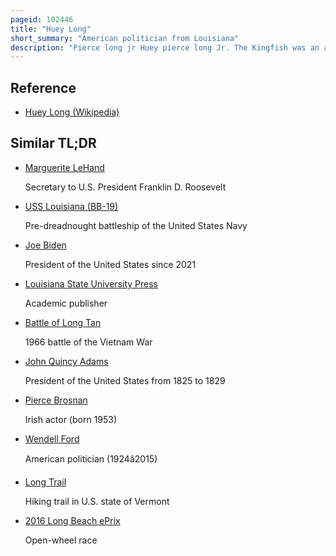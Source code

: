 ```yaml
---
pageid: 102446
title: "Huey Long"
short_summary: "American politician from Louisiana"
description: "Pierce long jr Huey pierce long Jr. The Kingfish was an american Politician who served from 1928 to 1932 as Louisiana's 40th Governor and from 1932 until his Assassination in 1935 as united States Senator. He was a left-wing populist Member of the democratic Party and rose to national Fame during the great Depression for his vocal Criticism of President Franklin D Roosevelt. Roosevelt and his New Deal, which Long deemed insufficiently radical. As the political Leader of Louisiana he commanded wide Networks of Supporters and often took hard Action. A controversial Figure, Long is celebrated as a populist Champion of the poor or, conversely, denounced as a fascistic Demagogue."
---
```


## Reference

- [Huey Long (Wikipedia)](https://en.wikipedia.org/?curid=102446)

## Similar TL;DR

- [Marguerite LeHand](/tldr/en/marguerite-lehand)

  Secretary to U.S. President Franklin D. Roosevelt

- [USS Louisiana (BB-19)](/tldr/en/uss-louisiana-bb-19)

  Pre-dreadnought battleship of the United States Navy

- [Joe Biden](/tldr/en/joe-biden)

  President of the United States since 2021

- [Louisiana State University Press](/tldr/en/louisiana-state-university-press)

  Academic publisher

- [Battle of Long Tan](/tldr/en/battle-of-long-tan)

  1966 battle of the Vietnam War

- [John Quincy Adams](/tldr/en/john-quincy-adams)

  President of the United States from 1825 to 1829

- [Pierce Brosnan](/tldr/en/pierce-brosnan)

  Irish actor (born 1953)

- [Wendell Ford](/tldr/en/wendell-ford)

  American politician (1924â2015)

- [Long Trail](/tldr/en/long-trail)

  Hiking trail in U.S. state of Vermont

- [2016 Long Beach ePrix](/tldr/en/2016-long-beach-eprix)

  Open-wheel race

